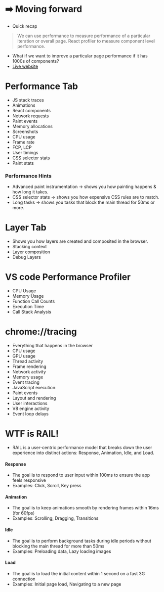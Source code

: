 










# ➡️ Moving forward 

- Quick recap
> We can use performance to measure performance of a particular iteration or overall page.
> React profiler to measure component level performance.

- What if we want to improve a particular page performance if it has 1000s of components?
- [Live website](http://localhost:3000/projects/82180/plan)

















# Performance Tab
- JS stack traces
- Animations
- React components
- Network requests
- Paint events
- Memory allocations
- Screenshots
- CPU usage
- Frame rate
- FCP, LCP
- User timings
- CSS selector stats
- Paint stats

### Performance Hints

- Advanced paint instrumentation → shows you how painting happens & how long it takes.
- CSS selector stats → shows you how expensive CSS rules are to match.
- Long tasks → shows you tasks that block the main thread for 50ms or more.







# Layer Tab
- Shows you how layers are created and composited in the browser.
- Stacking context
- Layer composition
- Debug Layers






# VS code Performance Profiler
- CPU Usage
- Memory Usage
- Function Call Counts
- Execution Time
- Call Stack Analysis



# chrome://tracing
- Everything that happens in the browser
- CPU usage
- GPU usage
- Thread activity
- Frame rendering
- Network activity
- Memory usage
- Event tracing
- JavaScript execution
- Paint events
- Layout and rendering
- User interactions
- V8 engine activity
- Event loop delays





# WTF is RAIL!

- RAIL is a user-centric performance model that breaks down the user experience into distinct actions: Response, Animation, Idle, and Load.

#### Response
- The goal is to respond to user input within 100ms to ensure the app feels responsive
- Examples: Click, Scroll, Key press

#### Animation
- The goal is to keep animations smooth by rendering frames within 16ms (for 60fps)
- Examples: Scrolling, Dragging, Transitions

#### Idle
- The goal is to perform background tasks during idle periods without blocking the main thread for more than 50ms
- Examples: Preloading data, Lazy loading images

#### Load
- The goal is to load the initial content within 1 second on a fast 3G connection
- Examples: Initial page load, Navigating to a new page



